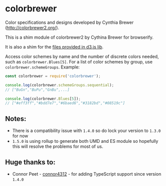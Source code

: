 colorbrewer
===========

Color specifications and designs developed by Cynthia Brewer (http://colorbrewer2.org/).

This is a shim module of colorbrewer2 by Cythina Brewer for browserify.

It is also a shim for the [files provided in d3.js lib](https://github.com/d3/d3-scale-chromatic).

Access color schemes by name and the number of discrete colors needed, such as `colorbrewer.Blues[5]`. For a list of color schemes by group, use `colorbrewer.schemeGroups`. Example:

```js
const colorbrewer = require('colorbrewer');

console.log(colorbrewer.schemeGroups.sequential);
// ["BuGn","BuPu","GnBu",...]

console.log(colorbrewer.Blues[5]);
// ["#eff3ff","#bdd7e7","#6baed6","#3182bd","#08519c"]
```

## Notes:
* There is a compatibility issue with `1.4.0` so do lock your version to `1.3.0` for now
* `1.5.0` is using rollup to generate both UMD and ES module so hopefully this will resolve the problems for most of us.


## Huge thanks to:
* Connor Peet - [connor4312](https://github.com/connor4312) - for adding
  TypeScript support since version `1.4.0`
